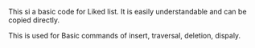 This si a basic code for Liked list.
It is easily understandable and can be copied directly.

This is used for Basic commands of insert, traversal, deletion, dispaly.
